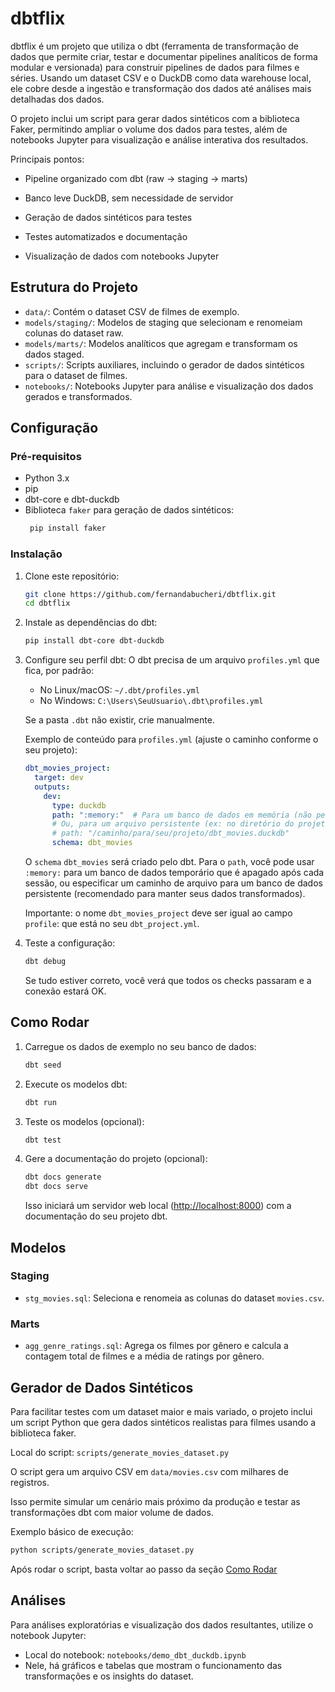 # dbtflix

dbtflix é um projeto que utiliza o dbt (ferramenta de transformação de dados que permite criar, testar e documentar pipelines analíticos de forma modular e versionada) para construir pipelines de dados para filmes e séries. Usando um dataset CSV e o DuckDB como data warehouse local, ele cobre desde a ingestão e transformação dos dados até análises mais detalhadas dos dados.

O projeto inclui um script para gerar dados sintéticos com a biblioteca Faker, permitindo ampliar o volume dos dados para testes, além de notebooks Jupyter para visualização e análise interativa dos resultados.

Principais pontos:

- Pipeline organizado com dbt (raw → staging → marts)

- Banco leve DuckDB, sem necessidade de servidor

- Geração de dados sintéticos para testes

- Testes automatizados e documentação

- Visualização de dados com notebooks Jupyter

## Estrutura do Projeto

- `data/`: Contém o dataset CSV de filmes de exemplo.
- `models/staging/`: Modelos de staging que selecionam e renomeiam colunas do dataset raw.
- `models/marts/`: Modelos analíticos que agregam e transformam os dados staged.
- `scripts/`: Scripts auxiliares, incluindo o gerador de dados sintéticos para o dataset de filmes.
- `notebooks/`: Notebooks Jupyter para análise e visualização dos dados gerados e transformados.


## Configuração

### Pré-requisitos

- Python 3.x
- pip
- dbt-core e dbt-duckdb
- Biblioteca `faker` para geração de dados sintéticos:
  ```bash
   pip install faker
   ```


### Instalação

1. Clone este repositório:
   ```bash
   git clone https://github.com/fernandabucheri/dbtflix.git
   cd dbtflix
   ```

2. Instale as dependências do dbt:
   ```bash
   pip install dbt-core dbt-duckdb
   ```

3. Configure seu perfil dbt:
   O dbt precisa de um arquivo  `profiles.yml` que fica, por padrão:

   - No Linux/macOS: `~/.dbt/profiles.yml`
   - No Windows: `C:\Users\SeuUsuario\.dbt\profiles.yml`

   Se a pasta `.dbt` não existir, crie manualmente.

   Exemplo de conteúdo para `profiles.yml` (ajuste o caminho conforme o seu projeto):

   ```yaml
   dbt_movies_project:
     target: dev
     outputs:
       dev:
         type: duckdb
         path: ":memory:"  # Para um banco de dados em memória (não persistente)
         # Ou, para um arquivo persistente (ex: no diretório do projeto):
         # path: "/caminho/para/seu/projeto/dbt_movies.duckdb"
         schema: dbt_movies
   ```
   O `schema` `dbt_movies` será criado pelo dbt. Para o `path`, você pode usar `:memory:` para um banco de dados temporário que é apagado após cada sessão, ou especificar um caminho de arquivo para um banco de dados persistente (recomendado para manter seus dados transformados).



   Importante: o nome `dbt_movies_project` deve ser igual ao campo `profile`: que está no seu `dbt_project.yml`.

4. Teste a configuração:

   ```bash
   dbt debug
   ```
   
   Se tudo estiver correto, você verá que todos os checks passaram e a conexão estará OK.

## Como Rodar

1. Carregue os dados de exemplo no seu banco de dados:
   ```bash
   dbt seed
   ```

2. Execute os modelos dbt:
   ```bash
   dbt run
   ```

3. Teste os modelos (opcional):
   ```bash
   dbt test
   ```

4. Gere a documentação do projeto (opcional):
   ```bash
   dbt docs generate
   dbt docs serve
   ```
   Isso iniciará um servidor web local ([http://localhost:8000](http://localhost:8000)) com a documentação do seu projeto dbt.
   
## Modelos

### Staging

- `stg_movies.sql`: Seleciona e renomeia as colunas do dataset `movies.csv`.

### Marts

- `agg_genre_ratings.sql`: Agrega os filmes por gênero e calcula a contagem total de filmes e a média de ratings por gênero.

## Gerador de Dados Sintéticos
   Para facilitar testes com um dataset maior e mais variado, o projeto inclui um script Python que gera dados sintéticos realistas para filmes usando a biblioteca faker.

   Local do script: `scripts/generate_movies_dataset.py`

   O script gera um arquivo CSV em `data/movies.csv` com milhares de registros.

   Isso permite simular um cenário mais próximo da produção e testar as transformações dbt com maior volume de dados.

   Exemplo básico de execução:

   ```bash
   python scripts/generate_movies_dataset.py
   ```
   Após rodar o script, basta voltar ao passo da seção [Como Rodar](#como-rodar)

## Análises
   Para análises exploratórias e visualização dos dados resultantes, utilize o notebook Jupyter:

   - Local do notebook: `notebooks/demo_dbt_duckdb.ipynb`
   - Nele, há gráficos e tabelas que mostram o funcionamento das transformações e os insights do dataset.
